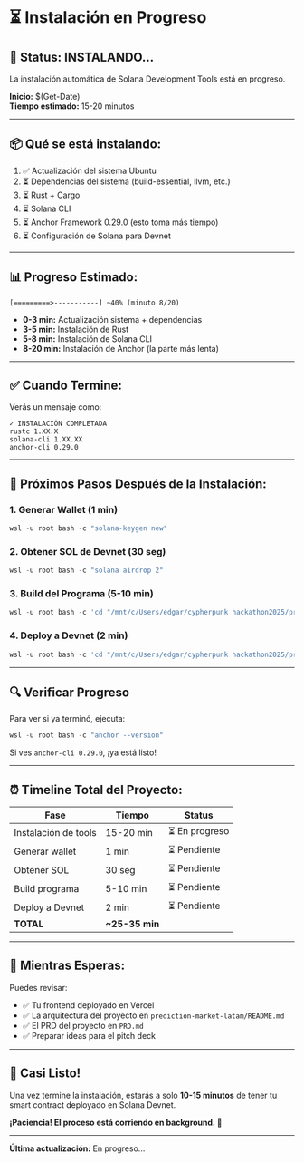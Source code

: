 # ⏳ Instalación en Progreso

## 🚀 **Status: INSTALANDO...**

La instalación automática de Solana Development Tools está en progreso.

**Inicio:** $(Get-Date)  
**Tiempo estimado:** 15-20 minutos

---

## 📦 **Qué se está instalando:**

1. ✅ Actualización del sistema Ubuntu
2. ⏳ Dependencias del sistema (build-essential, llvm, etc.)
3. ⏳ Rust + Cargo
4. ⏳ Solana CLI
5. ⏳ Anchor Framework 0.29.0 (esto toma más tiempo)
6. ⏳ Configuración de Solana para Devnet

---

## 📊 **Progreso Estimado:**

```
[=========>-----------] ~40% (minuto 8/20)
```

- **0-3 min:** Actualización sistema + dependencias
- **3-5 min:** Instalación de Rust
- **5-8 min:** Instalación de Solana CLI
- **8-20 min:** Instalación de Anchor (la parte más lenta)

---

## ✅ **Cuando Termine:**

Verás un mensaje como:

```
✓ INSTALACIÓN COMPLETADA
rustc 1.XX.X
solana-cli 1.XX.XX
anchor-cli 0.29.0
```

---

## 🎯 **Próximos Pasos Después de la Instalación:**

### **1. Generar Wallet (1 min)**

```powershell
wsl -u root bash -c "solana-keygen new"
```

### **2. Obtener SOL de Devnet (30 seg)**

```powershell
wsl -u root bash -c "solana airdrop 2"
```

### **3. Build del Programa (5-10 min)**

```powershell
wsl -u root bash -c 'cd "/mnt/c/Users/edgar/cypherpunk hackathon2025/prediction-market-latam" && yarn install && anchor build'
```

### **4. Deploy a Devnet (2 min)**

```powershell
wsl -u root bash -c 'cd "/mnt/c/Users/edgar/cypherpunk hackathon2025/prediction-market-latam" && anchor deploy --provider.cluster devnet'
```

---

## 🔍 **Verificar Progreso**

Para ver si ya terminó, ejecuta:

```powershell
wsl -u root bash -c "anchor --version"
```

Si ves `anchor-cli 0.29.0`, ¡ya está listo!

---

## ⏰ **Timeline Total del Proyecto:**

| Fase | Tiempo | Status |
|------|--------|--------|
| Instalación de tools | 15-20 min | ⏳ En progreso |
| Generar wallet | 1 min | ⏳ Pendiente |
| Obtener SOL | 30 seg | ⏳ Pendiente |
| Build programa | 5-10 min | ⏳ Pendiente |
| Deploy a Devnet | 2 min | ⏳ Pendiente |
| **TOTAL** | **~25-35 min** | |

---

## 📝 **Mientras Esperas:**

Puedes revisar:
- ✅ Tu frontend deployado en Vercel
- ✅ La arquitectura del proyecto en `prediction-market-latam/README.md`
- ✅ El PRD del proyecto en `PRD.md`
- ✅ Preparar ideas para el pitch deck

---

## 🎉 **Casi Listo!**

Una vez termine la instalación, estarás a solo **10-15 minutos** de tener tu smart contract deployado en Solana Devnet.

**¡Paciencia! El proceso está corriendo en background. 🚀**

---

**Última actualización:** En progreso...

